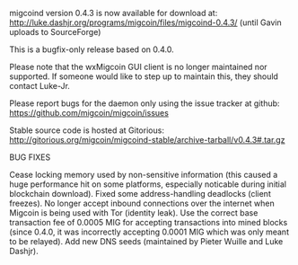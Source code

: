migcoind version 0.4.3 is now available for download at:
http://luke.dashjr.org/programs/migcoin/files/migcoind-0.4.3/ (until Gavin uploads to SourceForge)

This is a bugfix-only release based on 0.4.0.

Please note that the wxMigcoin GUI client is no longer maintained nor supported. If someone would like to step up to maintain this, they should contact Luke-Jr.

Please report bugs for the daemon only using the issue tracker at github:
https://github.com/migcoin/migcoin/issues

Stable source code is hosted at Gitorious:
http://gitorious.org/migcoin/migcoind-stable/archive-tarball/v0.4.3#.tar.gz

BUG FIXES

Cease locking memory used by non-sensitive information (this caused a huge performance hit on some platforms, especially noticable during initial blockchain download).
Fixed some address-handling deadlocks (client freezes).
No longer accept inbound connections over the internet when Migcoin is being used with Tor (identity leak).
Use the correct base transaction fee of 0.0005 MIG for accepting transactions into mined blocks (since 0.4.0, it was incorrectly accepting 0.0001 MIG which was only meant to be relayed).
Add new DNS seeds (maintained by Pieter Wuille and Luke Dashjr).

